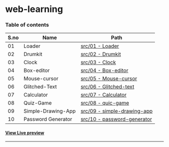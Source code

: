 # web-learning

### Table of contents
S.no|Name|Path
-|-|-
01|Loader|[src/01 - Loader](./src/01%20-%20loader/)
02|Drumkit|[src/02 - Drumkit](./src/02%20-%20Drumkit/)
03|Clock|[src/03 - Clock](./src/03%20-%20Clock/)
04|Box-editor|[src/04 - Box-editor](./src/04%20-%20box-editor/)
05|Mouse-cursor|[src/05 - Mouse-cursor](./src/05%20-%20mouse-cursor/)
06|Glitched-Text|[src/06 - Glitched-text](./src/06%20-%20glitched-text/)
07|Calculator|[src/07 - Calculator](./src/07%20-%20calculator/)
08|Quiz-Game|[src/08 - quic-game](./src/08%20-%20quiz-game/)
09|Simple-Drawing-App|[src/09 - simple-drawing-app](./src/09%20-%20simple-drawing-app/)
10|Password Generator|[src/10 - password-generator](./src/10%20-%20password-generator/)

#### [View Live preview](https://pallavjain01.github.io/web-learning)

---
